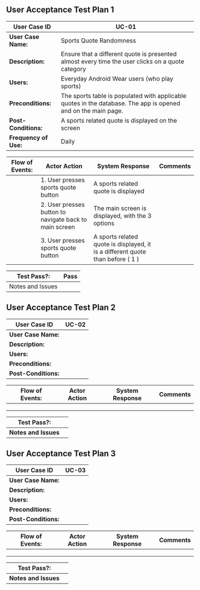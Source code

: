 ## User Acceptance Test Plan 1
| User Case ID | UC-01 |
| ---- | ---- |
| **User Case Name:** | Sports Quote Randomness |
| **Description:** | Ensure that a different quote is presented almost every time the user clicks on a quote category |
| **Users:** | Everyday Android Wear users (who play sports) |
| **Preconditions:** | The sports table is populated with applicable quotes in the database. The app is opened and on the main page. |
| **Post-Conditions:** | A sports related quote is displayed on the screen |
| **Frequency of Use:** | Daily |

| Flow of Events: | Actor Action | System Response | Comments |
| ---- | ---- | ---- | ---- |
|      | 1. User presses sports quote button | A sports related quote is displayed  |      | 
|      | 2. User presses button to navigate back to main screen | The main screen is displayed, with the 3 options |      |
|      | 3. User presses sports quote button |  A sports related quote is displayed, it is a different quote than before ( 1 )    |      |

| Test Pass?: | Pass  |
| ---- | ---- |
| Notes and Issues |     |

## User Acceptance Test Plan 2
| User Case ID | UC-02 |
| ---- | ---- |
| **User Case Name:** |      |
| **Description:** |     |
| **Users:** |     |
| **Preconditions:** |      |
| **Post-Conditions:** |      |

| Flow of Events: | Actor Action | System Response | Comments |
| ---- | ---- | ---- | ---- |
|      |      |      |      | 
|      |      |      |      |
|      |      |      |      |

| Test Pass?: |     |
| ---- | ---- |
| **Notes and Issues** |     |

## User Acceptance Test Plan 3
| User Case ID | UC-03 |
| ---- | ---- |
| **User Case Name:** |      |
| **Description:** |     |
| **Users:** |     |
| **Preconditions:** |      |
| **Post-Conditions:** |      |

| Flow of Events: | Actor Action | System Response | Comments |
| ---- | ---- | ---- | ---- |
|      |      |      |      | 
|      |      |      |      |
|      |      |      |      |

| Test Pass?: |     |
| ---- | ---- |
| **Notes and Issues** |     |
